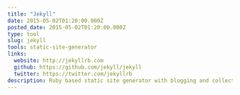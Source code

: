 ```yaml
---
title: "Jekyll"
date: 2015-05-02T01:20:00.000Z
posted_date: 2015-05-02T01:20:00.000Z
type: tool
slug: jekyll
tools: static-site-generator
links:
  website: http://jekyllrb.com
  github: https://github.com/jekyll/jekyll
  twitter: https://twitter.com/jekyllrb
description: Ruby based static site generator with blogging and collections
---
```






